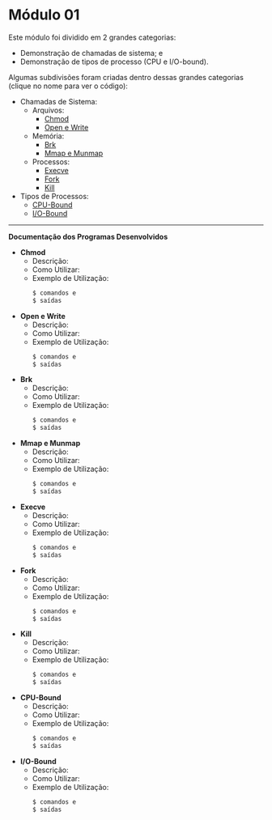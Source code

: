 # Módulo 01

Este módulo foi dividido em 2 grandes categorias:

* Demonstração de chamadas de sistema; e
* Demonstração de tipos de processo (CPU e I/O-bound).

Algumas subdivisões foram criadas dentro dessas grandes categorias (clique no nome para ver o código):

* Chamadas de Sistema:
    * Arquivos:
        * [Chmod](https://github.com/RafaelSantosBraz/SSC5723-gpso2/tree/master/Modulo01/arquivos/chmod)
        * [Open e Write](https://github.com/RafaelSantosBraz/SSC5723-gpso2/tree/master/Modulo01/arquivos/open_write)
    * Memória:
        * [Brk](https://github.com/RafaelSantosBraz/SSC5723-gpso2/tree/master/Modulo01/memoria/brk)
        * [Mmap e Munmap](https://github.com/RafaelSantosBraz/SSC5723-gpso2/tree/master/Modulo01/memoria/mmap_munmap)
    * Processos:
        * [Execve](https://github.com/RafaelSantosBraz/SSC5723-gpso2/tree/master/Modulo01/processos/execve)
        * [Fork](https://github.com/RafaelSantosBraz/SSC5723-gpso2/tree/master/Modulo01/processos/fork)
        * [Kill](https://github.com/RafaelSantosBraz/SSC5723-gpso2/tree/master/Modulo01/processos/kill)
* Tipos de Processos:
    * [CPU-Bound](https://github.com/RafaelSantosBraz/SSC5723-gpso2/tree/master/Modulo01/cpu_bound)
    * [I/O-Bound](https://github.com/RafaelSantosBraz/SSC5723-gpso2/tree/master/Modulo01/IO_bound)
    
****

**Documentação dos Programas Desenvolvidos**

* **Chmod** 
    * Descrição:
    * Como Utilizar:
    * Exemplo de Utilização:
        ```sh
        $ comandos e 
        $ saídas
        ```
* **Open e Write** 
    * Descrição:
    * Como Utilizar:
    * Exemplo de Utilização:
        ```sh
        $ comandos e 
        $ saídas
        ```
* **Brk** 
    * Descrição:
    * Como Utilizar:
    * Exemplo de Utilização:
        ```sh
        $ comandos e 
        $ saídas
        ```
* **Mmap e Munmap** 
    * Descrição:
    * Como Utilizar:
    * Exemplo de Utilização:
        ```sh
        $ comandos e 
        $ saídas
        ```
* **Execve** 
    * Descrição:
    * Como Utilizar:
    * Exemplo de Utilização:
        ```sh
        $ comandos e 
        $ saídas
        ```
* **Fork** 
    * Descrição:
    * Como Utilizar:
    * Exemplo de Utilização:
        ```sh
        $ comandos e 
        $ saídas
        ```
* **Kill** 
    * Descrição:
    * Como Utilizar:
    * Exemplo de Utilização:
        ```sh
        $ comandos e 
        $ saídas
        ```
* **CPU-Bound** 
    * Descrição:
    * Como Utilizar:
    * Exemplo de Utilização:
        ```sh
        $ comandos e 
        $ saídas
        ```
* **I/O-Bound** 
    * Descrição:
    * Como Utilizar:
    * Exemplo de Utilização:
        ```sh
        $ comandos e 
        $ saídas
        ```
                